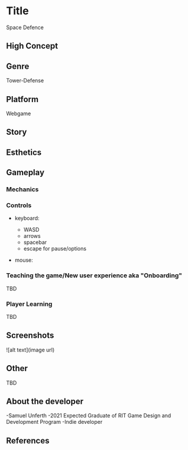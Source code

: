# Title
Space Defence

## High Concept


## Genre
Tower-Defense

## Platform
Webgame

## Story


## Esthetics


## Gameplay

### Mechanics


### Controls
- keyboard:
  - WASD
  - arrows
  - spacebar
  - escape for pause/options
  
 - mouse:

  
### Teaching the game/New user experience aka "Onboarding"
TBD
 
### Player Learning
TBD

## Screenshots
![alt text](image url)

## Other
TBD

## About the developer
-Samuel Unferth
-2021 Expected Graduate of RIT Game Design and Development Program
-Indie developer



## References
